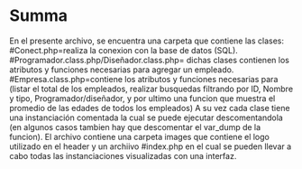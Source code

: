 # Summa
En el presente archivo, se encuentra una carpeta que contiene las clases:
#Conect.php=realiza la conexion con la base de datos (SQL).
#Programador.class.php/Diseñador.class.php= dichas clases contienen los atributos y funciones necesarias para agregar un empleado.
#Empresa.class.php=contiene los atributos y funciones necesarias para (listar el total de los empleados, realizar busquedas filtrando por ID, Nombre y tipo, Programador/diseñador, y por ultimo una funcion que muestra el promedio de las edades de todos los empleados)
A su vez cada clase tiene una instanciación comentada la cual se puede ejecutar descomentandola (en algunos casos tambien hay que descomentar el var_dump de la funcion).
El archivo contiene una carpeta images que contiene el logo utilizado en el header y un archiivo #index.php en el cual se pueden llevar a cabo todas las instanciaciones visualizadas con una interfaz.
